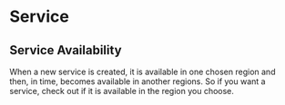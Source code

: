 # Service

## Service Availability

When a new service is created, it is available in one chosen region and then, in time, becomes available in another regions. So if you want a service, check out if it is available in the region you choose.
